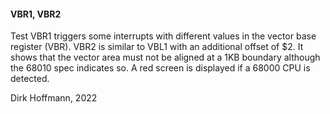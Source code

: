 #### VBR1, VBR2

Test VBR1 triggers some interrupts with different values in the vector base register (VBR). VBR2 is similar to VBL1 with an additional offset of $2. It shows that the vector area must not be aligned at a 1KB boundary although the 68010 spec indicates so. A red screen is displayed if a 68000 CPU is detected.


Dirk Hoffmann, 2022
